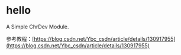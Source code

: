 # hello

A Simple ChrDev Module.

参考教程：[https://blog.csdn.net/Ybc_csdn/article/details/130917955](https://blog.csdn.net/Ybc_csdn/article/details/130917955)

